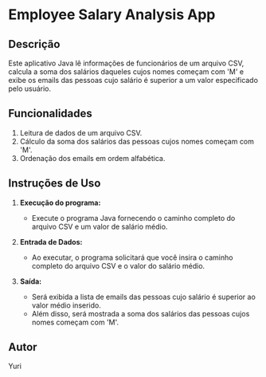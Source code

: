 # Employee Salary Analysis App

## Descrição
Este aplicativo Java lê informações de funcionários de um arquivo CSV, calcula a soma dos salários daqueles cujos nomes começam com 'M' e exibe os emails das pessoas cujo salário é superior a um valor especificado pelo usuário.

## Funcionalidades
1. Leitura de dados de um arquivo CSV.
2. Cálculo da soma dos salários das pessoas cujos nomes começam com 'M'.
3. Ordenação dos emails em ordem alfabética.

## Instruções de Uso
1. **Execução do programa:**
   - Execute o programa Java fornecendo o caminho completo do arquivo CSV e um valor de salário médio.
   
2. **Entrada de Dados:**
   - Ao executar, o programa solicitará que você insira o caminho completo do arquivo CSV e o valor do salário médio.

3. **Saída:**
   - Será exibida a lista de emails das pessoas cujo salário é superior ao valor médio inserido.
   - Além disso, será mostrada a soma dos salários das pessoas cujos nomes começam com 'M'.

## Autor
Yuri
